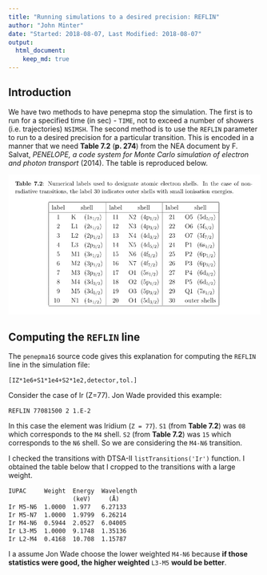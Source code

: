 ```yaml
---
title: "Running simulations to a desired precision: REFLIN"
author: "John Minter"
date: "Started: 2018-08-07, Last Modified: 2018-08-07"
output:
  html_document:
    keep_md: true
---
```




## Introduction

We have two methods to have penepma stop the simulation. The first is to 
run for a specified time (in sec) - `TIME`, not to exceed a number of showers
(i.e. trajectories) `NSIMSH`. The second method is to use the `REFLIN` parameter
to run to a desired precision for a particular transition. This is encoded in
a manner that we need **Table 7.2** (**p. 274**) from the NEA document by F. Salvat,
*PENELOPE, a code system for Monte Carlo simulation of electron and photon transport*
(2014). The table is reproduced below.

![Table 7.2](./img/penepma-2014-shell-nomenclature.png)

## Computing the `REFLIN` line

The `penepma16` source code gives this explanation for computing the `REFLIN`
line in the simulation file:

```
[IZ*1e6+S1*1e4+S2*1e2,detector,tol.]
```

Consider the case of Ir (Z=77). Jon Wade provided this example:

```
REFLIN 77081500 2 1.E-2
```

In this case the element was Iridium (`Z = 77`). `S1` (from **Table 7.2**)
was `08` which corresponds to the `M4` shell. `S2` (from **Table 7.2**) was `15`
which corresponds to the `N6` shell. So we are considering the `M4-N6`
transition.

I checked the transitions with DTSA-II `listTransitions('Ir')` function.
I obtained the table below that I cropped to the transitions with a large weight.

```
IUPAC     Weight  Energy  Wavelength
                  (keV)     (Å)
Ir M5-N6  1.0000  1.977   6.27133
Ir M5-N7  1.0000  1.9799  6.26214
Ir M4-N6  0.5944  2.0527  6.04005
Ir L3-M5  1.0000  9.1748  1.35136
Ir L2-M4  0.4168  10.708  1.15787
```


I a assume Jon Wade choose the lower weighted `M4-N6` because
**if those statistics were good, the higher weighted** `L3-M5`
**would be better**.




